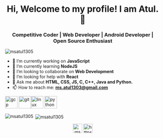 <h1 align="center"> Hi, Welcome to my profile! I am Atul. 👋</h1>
<h3 align="center">Competitive Coder | Web Developer | Android Developer | Open Source Enthusiast</h3>
<p align="left"> <img src="https://komarev.com/ghpvc/?username=msatul1305" alt="msatul1305" /> </p>
<!--
**msatul1305/msatul1305** is a ✨ _special_ ✨ repository because its `README.md` (this file) appears on your GitHub profile.  😄 Pronouns: 
 ⚡ Fun fact:  -->

- 🔭 I’m currently working on **JavaScript**
- 🌱 I’m currently learning **NodeJS**
- 👯 I’m looking to collaborate on **Web Development**
- 🤔 I’m looking for help with **React**
- 💬 Ask me about **HTML, CSS, JS, C, C++, Java and Python.**
- 📫 How to reach me: **ms.atul1303@gmail.com**

<p align="left"><img src="https://www.vectorlogo.zone/logos/google_cloud/google_cloud-icon.svg" alt="gcp" width="40" height="40"/> <img src="https://www.vectorlogo.zone/logos/git-scm/git-scm-icon.svg" alt="git" width="40" height="40"/><img src="https://devicons.github.io/devicon/devicon.git/icons/linux/linux-original.svg" alt="linux" width="40" height="40"/> <img src="https://devicons.github.io/devicon/devicon.git/icons/python/python-original.svg" alt="python" width="40" height="40"/></p><p><img align="left" src="https://github-readme-stats.vercel.app/api/top-langs/?username=msatul1305&layout=compact&hide=html" alt="msatul1305" /></p>

<p>&nbsp;<img align="center" src="https://github-readme-stats.vercel.app/api?username=msatul1305&show_icons=true" alt="msatul1305" /></p>

<p align="center">
<a href="https://twitter.com/ms_atul" target="blank"><img align="center" src="https://cdn.jsdelivr.net/npm/simple-icons@3.0.1/icons/twitter.svg" alt="ms_atul" height="30" width="30" /></a>
<a href="https://www.linkedin.com/in/msatul1305" target="blank"><img align="center" src="https://cdn.jsdelivr.net/npm/simple-icons@3.0.1/icons/linkedin.svg" alt="https://www.linkedin.com/in/msatul1305/" height="30" width="30" /></a>
</p>

